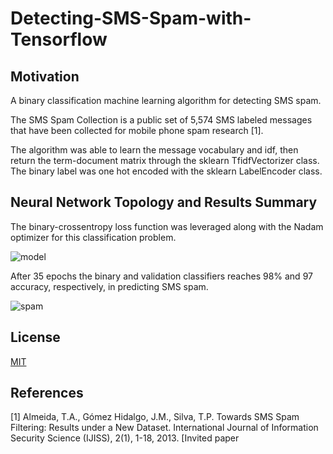 # Detecting-SMS-Spam-with-Tensorflow

## Motivation
A binary classification machine learning algorithm for detecting SMS spam. 

The SMS Spam Collection is a public set of 5,574 SMS labeled messages that have been collected for mobile phone spam research [1].

The algorithm was able to learn the message vocabulary and idf, then return the term-document matrix through the sklearn TfidfVectorizer class. The binary label was one hot encoded with the sklearn LabelEncoder class. 

## Neural Network Topology and Results Summary

The binary-crossentropy loss function was leveraged along with the Nadam optimizer for this classification problem.

![model](https://user-images.githubusercontent.com/48378196/96961401-4be81500-1550-11eb-9cd2-4e0f682c3b56.png)

After 35 epochs the binary and validation classifiers reaches 98% and 97 accuracy, respectively, in predicting SMS spam. 

![spam](https://user-images.githubusercontent.com/48378196/98815483-5294e880-247b-11eb-9d65-e3c53cca3cf3.png)


## License
[MIT](https://choosealicense.com/licenses/mit/) 

## References
[1] Almeida, T.A., Gómez Hidalgo, J.M., Silva, T.P.  Towards SMS Spam Filtering: Results under a New Dataset.   International Journal of Information Security Science (IJISS), 2(1), 1-18, 2013. [Invited paper
